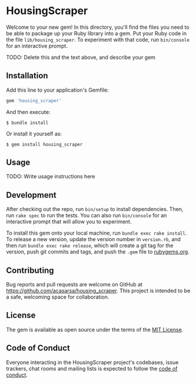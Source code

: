 # HousingScraper

Welcome to your new gem! In this directory, you'll find the files you need to be able to package up your Ruby library into a gem. Put your Ruby code in the file `lib/housing_scraper`. To experiment with that code, run `bin/console` for an interactive prompt.

TODO: Delete this and the text above, and describe your gem

## Installation

Add this line to your application's Gemfile:

```ruby
gem 'housing_scraper'
```

And then execute:

    $ bundle install

Or install it yourself as:

    $ gem install housing_scraper

## Usage

TODO: Write usage instructions here

## Development

After checking out the repo, run `bin/setup` to install dependencies. Then, run `rake spec` to run the tests. You can also run `bin/console` for an interactive prompt that will allow you to experiment.

To install this gem onto your local machine, run `bundle exec rake install`. To release a new version, update the version number in `version.rb`, and then run `bundle exec rake release`, which will create a git tag for the version, push git commits and tags, and push the `.gem` file to [rubygems.org](https://rubygems.org).

## Contributing

Bug reports and pull requests are welcome on GitHub at https://github.com/acasarsa/housing_scraper. This project is intended to be a safe, welcoming space for collaboration.


## License

The gem is available as open source under the terms of the [MIT License](https://opensource.org/licenses/MIT).

## Code of Conduct

Everyone interacting in the HousingScraper project's codebases, issue trackers, chat rooms and mailing lists is expected to follow the [code of conduct](https://github.com/acasarsa/housing_scraper/blob/master/CODE_OF_CONDUCT.md).

